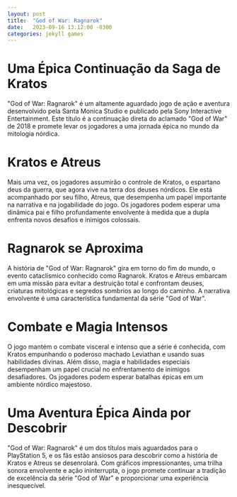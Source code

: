 ```yaml
---
layout: post
title:  "God of War: Ragnarok"
date:   2023-09-16 13:12:00 -0300
categories: jekyll games
---
```


# Uma Épica Continuação da Saga de Kratos

"God of War: Ragnarok" é um altamente aguardado jogo de ação e aventura desenvolvido pela Santa Monica Studio e publicado pela Sony Interactive Entertainment. Este título é a continuação direta do aclamado "God of War" de 2018 e promete levar os jogadores a uma jornada épica no mundo da mitologia nórdica.

# Kratos e Atreus

Mais uma vez, os jogadores assumirão o controle de Kratos, o espartano deus da guerra, que agora vive na terra dos deuses nórdicos. Ele está acompanhado por seu filho, Atreus, que desempenha um papel importante na narrativa e na jogabilidade do jogo. Os jogadores podem esperar uma dinâmica pai e filho profundamente envolvente à medida que a dupla enfrenta novos desafios e inimigos colossais.

# Ragnarok se Aproxima

A história de "God of War: Ragnarok" gira em torno do fim do mundo, o evento cataclísmico conhecido como Ragnarok. Kratos e Atreus embarcam em uma missão para evitar a destruição total e confrontam deuses, criaturas mitológicas e segredos sombrios ao longo do caminho. A narrativa envolvente é uma característica fundamental da série "God of War".

# Combate e Magia Intensos

O jogo mantém o combate visceral e intenso que a série é conhecida, com Kratos empunhando o poderoso machado Leviathan e usando suas habilidades divinas. Além disso, magia e habilidades especiais desempenham um papel crucial no enfrentamento de inimigos desafiadores. Os jogadores podem esperar batalhas épicas em um ambiente nórdico majestoso.

# Uma Aventura Épica Ainda por Descobrir

"God of War: Ragnarok" é um dos títulos mais aguardados para o PlayStation 5, e os fãs estão ansiosos para descobrir como a história de Kratos e Atreus se desenrolará. Com gráficos impressionantes, uma trilha sonora envolvente e ação ininterrupta, o jogo promete continuar a tradição de excelência da série "God of War" e proporcionar uma experiência inesquecível.
